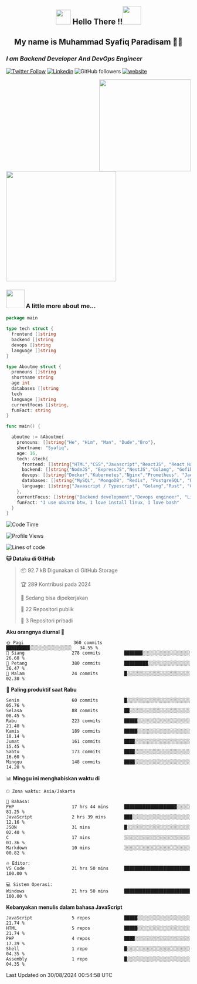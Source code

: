 <h2 align="center"><img src="https://camo.githubusercontent.com/ee9d678a838fdc800a7b1449bae75552c13bfa5afeb275eb6b315e02499c8ba0/68747470733a2f2f656d6f6a69732e736c61636b6d6f6a69732e636f6d2f656d6f6a69732f696d616765732f313533313834393433302f343234362f626c6f622d73756e676c61737365732e6769663f31353331383439343330" width="40"/>
Hello There !!<img src="https://media.giphy.com/media/12oufCB0MyZ1Go/giphy.gif" width="50"></h2>

<h2 align="center">My name is Muhammad Syafiq Paradisam 👋👋</h2>

<h3><em>I am Backend Developer And DevOps Engineer 
</em></h3>

[![Twitter Follow](https://img.shields.io/twitter/follow/misteranmol?label=Follow)](https://x.com/FikkzOutfit)
[![Linkedin](https://img.shields.io/badge/-anmol-blue?style=flat-square&logo=Linkedin&logoColor=white&link=https://www.linkedin.com/in/syafiq-paradisam/)](https://id.linkedin.com/in/syafiq-paradisam-b72749258 )
![GitHub followers](https://img.shields.io/github/followers/syafiqparadisam?label=Follower&style=social)
[![website](https://img.shields.io/badge/Website-46a2f1.svg?&style=flat-square&logo=Google-Chrome&logoColor=white&link=https://anmolsingh.me/)](https://syafiq-paradisam.my.id)

<img align="right" src="https://external-preview.redd.it/76KI_ztaLr9QvFD3AEtHDIHksWlHp4BXjFEGYdp3ZW0.png?width=640&crop=smart&auto=webp&s=5ead39238a51263833b7684888ec8a3254455609" width="250"/>

<img src="https://dwglogo.com/wp-content/uploads/2017/08/go_speed_of_light.png" width="300"/>

### <img src="https://media.giphy.com/media/VgCDAzcKvsR6OM0uWg/giphy.gif" width="50"> A little more about me...


```go
package main

type tech struct {
  frontend []string
  backend []string
  devops []string
  language []string
}

type Aboutme struct {
  pronouns []string
  shortname string
  age int
  databases []string
  tech
  language []string
  currentfocus []string,
  funFact: string
}

func main() {

  aboutme := &Aboutme{
    pronouns: []string{"He", "Him", "Man", "Dude","Bro"},
    shortname: "Syafiq",
    age: 16,
    tech: &tech{
      frontend: []string{"HTML","CSS","Javascript","ReactJS", "React Native"},
      backend: []string{"NodeJS", "ExpressJS","NestJS","Golang", "Gofiber", "Actixweb"},
      devops: []string{"Docker","Kubernetes","Nginx","Prometheus", "Jaeger", "Grafana", "Linux"},
      databases: []string{"MySQL", "MongoDB", "Redis", "PostgreSQL", "Elastic search"},
      language: []string{"Javascript / Typescript", "Golang","Rust", "C"}
    },
    currentFocus: []string{"Backend development","Devops engineer", "Linuxer"},
    funFact: "I use ubuntu btw, I love install linux, I love bash"
  }
}

```

<!--START_SECTION:waka-->
![Code Time](http://img.shields.io/badge/Code%20Time-83%20hrs%2051%20mins-blue)

![Profile Views](http://img.shields.io/badge/Profil%20dilihat-5-blue)

![Lines of code](https://img.shields.io/badge/Sejak%20Hello%20World%20aku%20telah%20menulis-419.3%20thousand%20baris%20kode-blue)

**🐱 Dataku di GitHub** 

> 📦 92.7 kB Digunakan di GitHub Storage 
 > 
> 🏆 289 Kontribusi pada 2024
 > 
> 💼 Sedang bisa dipekerjakan
 > 
> 📜 22 Repositori publik 
 > 
> 🔑 3 Repositori pribadi 
 > 
**Aku orangnya diurnal 🐤** 

```text
🌞 Pagi                   360 commits         █████████░░░░░░░░░░░░░░░░   34.55 % 
🌆 Siang                  278 commits         ███████░░░░░░░░░░░░░░░░░░   26.68 % 
🌃 Petang                 380 commits         █████████░░░░░░░░░░░░░░░░   36.47 % 
🌙 Malam                  24 commits          █░░░░░░░░░░░░░░░░░░░░░░░░   02.30 % 
```
📅 **Paling produktif saat Rabu** 

```text
Senin                    60 commits          █░░░░░░░░░░░░░░░░░░░░░░░░   05.76 % 
Selasa                   88 commits          ██░░░░░░░░░░░░░░░░░░░░░░░   08.45 % 
Rabu                     223 commits         █████░░░░░░░░░░░░░░░░░░░░   21.40 % 
Kamis                    189 commits         █████░░░░░░░░░░░░░░░░░░░░   18.14 % 
Jumat                    161 commits         ████░░░░░░░░░░░░░░░░░░░░░   15.45 % 
Sabtu                    173 commits         ████░░░░░░░░░░░░░░░░░░░░░   16.60 % 
Minggu                   148 commits         ████░░░░░░░░░░░░░░░░░░░░░   14.20 % 
```


📊 **Minggu ini menghabiskan waktu di** 

```text
🕑︎ Zona waktu: Asia/Jakarta

💬 Bahasa: 
PHP                      17 hrs 44 mins      ████████████████████░░░░░   81.25 % 
JavaScript               2 hrs 39 mins       ███░░░░░░░░░░░░░░░░░░░░░░   12.16 % 
JSON                     31 mins             █░░░░░░░░░░░░░░░░░░░░░░░░   02.40 % 
C                        17 mins             ░░░░░░░░░░░░░░░░░░░░░░░░░   01.36 % 
Markdown                 10 mins             ░░░░░░░░░░░░░░░░░░░░░░░░░   00.82 % 

🔥 Editor: 
VS Code                  21 hrs 50 mins      █████████████████████████   100.00 % 

💻 Sistem Operasi: 
Windows                  21 hrs 50 mins      █████████████████████████   100.00 % 
```

**Kebanyakan menulis dalam bahasa JavaScript** 

```text
JavaScript               5 repos             █████░░░░░░░░░░░░░░░░░░░░   21.74 % 
HTML                     5 repos             █████░░░░░░░░░░░░░░░░░░░░   21.74 % 
PHP                      4 repos             ████░░░░░░░░░░░░░░░░░░░░░   17.39 % 
Shell                    1 repo              █░░░░░░░░░░░░░░░░░░░░░░░░   04.35 % 
Assembly                 1 repo              █░░░░░░░░░░░░░░░░░░░░░░░░   04.35 % 
```




 Last Updated on 30/08/2024 00:54:58 UTC
<!--END_SECTION:waka-->
